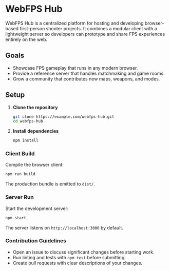 # WebFPS Hub

WebFPS Hub is a centralized platform for hosting and developing browser-based first-person shooter projects. It combines a modular client with a lightweight server so developers can prototype and share FPS experiences entirely on the web.

## Goals

- Showcase FPS gameplay that runs in any modern browser.
- Provide a reference server that handles matchmaking and game rooms.
- Grow a community that contributes new maps, weapons, and modes.

## Setup

1. **Clone the repository**

   ```bash
   git clone https://example.com/webfps-hub.git
   cd webfps-hub
   ```

2. **Install dependencies**

   ```bash
   npm install
   ```

### Client Build

Compile the browser client:

```bash
npm run build
```

The production bundle is emitted to `dist/`.

### Server Run

Start the development server:

```bash
npm start
```

The server listens on `http://localhost:3000` by default.

### Contribution Guidelines

- Open an issue to discuss significant changes before starting work.
- Run linting and tests with `npm test` before submitting.
- Create pull requests with clear descriptions of your changes.

